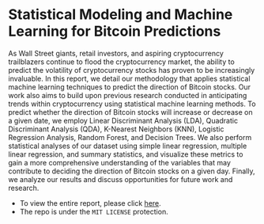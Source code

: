 # Statistical Modeling and Machine Learning for Bitcoin Predictions

As Wall Street giants, retail investors, and aspiring cryptocurrency trailblazers continue to flood the cryptocurrency market, the ability to predict the volatility of cryptocurrency stocks has proven to be increasingly invaluable. In this report, we detail our methodology that applies statistical machine learning techniques to predict the direction of Bitcoin stocks. Our work also aims to build upon previous research conducted in anticipating trends within cryptocurrency using statistical machine learning methods. To predict whether the direction of Bitcoin stocks will increase or decrease on a given date, we employ Linear Discriminant Analysis (LDA), Quadratic Discriminant Analysis (QDA), K-Nearest Neighbors (KNN), Logistic Regression Analysis, Random Forest, and Decision Trees. We also perform statistical analyses of our dataset using simple linear regression, multiple linear regression, and summary statistics, and visualize these metrics to gain a more comprehensive understanding of the variables that may contribute to deciding the direction of Bitcoin stocks on a given day. Finally, we analyze our results and discuss opportunities for future work and research.

* To view the entire report, please click [here](https://github.com/twyunting/Machine-Learning-for-Bitcoin-Predictions/blob/main/STAT-627%20Final%20Report.pdf).
* The repo is under the `MIT LICENSE` protection.
